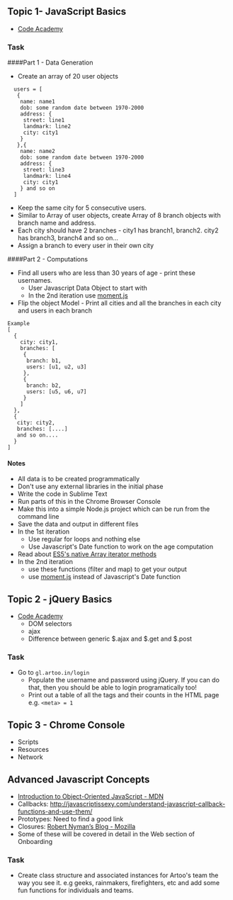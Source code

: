 ## Topic 1- JavaScript Basics
*  [Code Academy](http://www.codecademy.com/tracks/javascript)

### Task
####Part 1 - Data Generation

* Create an array of 20 user objects

```
  users = [
   {
    name: name1
    dob: some random date between 1970-2000
    address: {
     street: line1
     landmark: line2
     city: city1
    }
   },{
    name: name2
    dob: some random date between 1970-2000
    address: {
     street: line3
     landmark: line4
     city: city1
    } and so on
  ]
```
* Keep the same city for 5 consecutive users.
* Similar to Array of user objects, create Array of 8 branch objects with branch name and address.
* Each city should have 2 branches - city1 has branch1, branch2. city2 has branch3, branch4 and so on...
* Assign a branch to every user in their own city

####Part 2 - Computations
* Find all users who are less than 30 years of age - print these usernames.
  * User Javascript Data Object to start with
  * In the 2nd iteration use [moment.js](http://momentjs.com/)
* Flip the object Model - Print all cities and all the branches in each city and users in each branch
```
Example
[
  {
    city: city1,
    branches: [
     {
      branch: b1,
      users: [u1, u2, u3]
     },
     {
      branch: b2,
      users: [u5, u6, u7]
     }
    ]
  },
  {
   city: city2,
   branches: [....]
   and so on....
  }
]
```

#### Notes
* All data is to be created programmatically
* Don't use any external libraries in the initial phase
* Write the code in Sublime Text
* Run parts of this in the Chrome Browser Console
* Make this into a simple Node.js project which can be run from the command line
* Save the data and output in different files
* In the 1st iteration
  * Use regular for loops and nothing else
  * Use Javascript's Date function to work on the age computation
* Read about [ES5's native Array iterator methods](https://coderwall.com/p/_ggh2w/the-array-native-every-filter-map-some-foreach-methods)
* In the 2nd iteration
  * use these functions (filter and map) to get your output
  * use [moment.js](http://momentjs.com/) instead of Javascript's Date function

## Topic 2 - jQuery Basics
* [Code Academy](http://www.codecademy.com/tracks/jquery)
  * DOM selectors
  * ajax
  * Difference between generic $.ajax and $.get and $.post
  
### Task
* Go to ```gl.artoo.in/login```
  * Populate the username and password using jQuery. If you can do that, then you should be able to login programatically too!
  * Print out a table of all the tags and their counts in the HTML page e.g. ```<meta> = 1```


## Topic 3 - Chrome Console
  * Scripts
  * Resources
  * Network

## Advanced Javascript Concepts
* [Introduction to Object-Oriented JavaScript - MDN](https://developer.mozilla.org/en-US/docs/Web/JavaScript/Introduction_to_Object-Oriented_JavaScript)
* Callbacks: http://javascriptissexy.com/understand-javascript-callback-functions-and-use-them/
* Prototypes: Need to find a good link
* Closures: [Robert Nyman’s Blog - Mozilla](http://robertnyman.com/2008/10/09/explaining-javascript-scope-and-closures/)  
* Some of these will be covered in detail in the Web section of Onboarding

### Task
* Create class structure and associated instances for Artoo's team the way you see it. e.g geeks, rainmakers, firefighters, etc and add some fun functions for individuals and teams.

